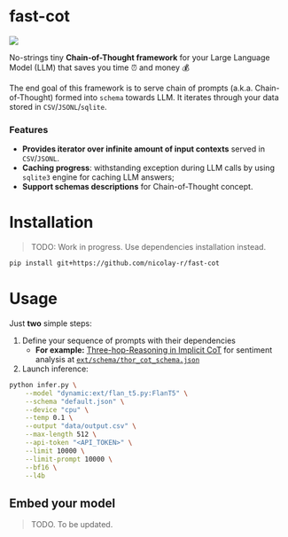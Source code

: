 # fast-cot
![](https://img.shields.io/badge/Python-3.9-brightgreen.svg)

No-strings tiny **Chain-of-Thought framework** for your Large Language Model (LLM) that saves you time ⏰ and money 💰

The end goal of this framework is to serve chain of prompts (a.k.a. Chain-of-Thought) formed into `schema` towards LLM.
It iterates through your data stored in `CSV`/`JSONL`/`sqlite`.

### Features
* **Provides iterator over infinite amount of input contexts** served in `CSV`/`JSONL`.
* **Caching progress**: withstanding exception during LLM calls by using `sqlite3` engine for caching LLM answers;
* **Support schemas descriptions** for Chain-of-Thought concept.

# Installation

> TODO: Work in progress. Use dependencies installation instead.

```bash
pip install git+https://github.com/nicolay-r/fast-cot
```

# Usage

Just **two** simple steps:

1. Define your sequence of prompts with their dependencies
   * **For example:** [Three-hop-Reasoning in Implicit CoT](https://arxiv.org/pdf/2305.11255.pdf) for sentiment analysis at 
     [`ext/schema/thor_cot_schema.json`](/ext/schema/thor_cot_schema.json)
2. Launch inference:
```bash
python infer.py \
    --model "dynamic:ext/flan_t5.py:FlanT5" \
    --schema "default.json" \
    --device "cpu" \
    --temp 0.1 \
    --output "data/output.csv" \
    --max-length 512 \
    --api-token "<API_TOKEN>" \
    --limit 10000 \
    --limit-prompt 10000 \
    --bf16 \
    --l4b
```

## Embed your model

> TODO. To be updated.